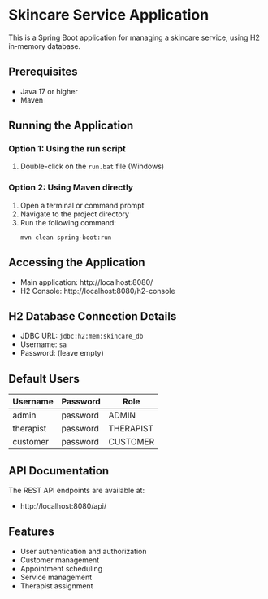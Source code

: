 # Skincare Service Application

This is a Spring Boot application for managing a skincare service, using H2 in-memory database.

## Prerequisites

- Java 17 or higher
- Maven

## Running the Application

### Option 1: Using the run script

1. Double-click on the `run.bat` file (Windows)

### Option 2: Using Maven directly

1. Open a terminal or command prompt
2. Navigate to the project directory
3. Run the following command:
   ```
   mvn clean spring-boot:run
   ```

## Accessing the Application

- Main application: http://localhost:8080/
- H2 Console: http://localhost:8080/h2-console

## H2 Database Connection Details

- JDBC URL: `jdbc:h2:mem:skincare_db`
- Username: `sa`
- Password: (leave empty)

## Default Users

| Username  | Password   | Role      |
|-----------|------------|-----------|
| admin     | password   | ADMIN     |
| therapist | password   | THERAPIST |
| customer  | password   | CUSTOMER  |

## API Documentation

The REST API endpoints are available at:
- http://localhost:8080/api/

## Features

- User authentication and authorization
- Customer management
- Appointment scheduling
- Service management
- Therapist assignment 